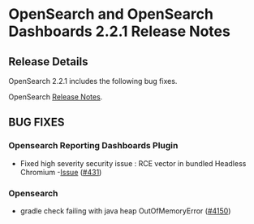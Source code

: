# OpenSearch and OpenSearch Dashboards 2.2.1 Release Notes

## Release Details

OpenSearch 2.2.1 includes the following bug fixes.

OpenSearch [Release Notes](https://github.com/opensearch-project/OpenSearch/blob/main/release-notes/opensearch.release-notes-2.2.1.md).
## BUG FIXES

### Opensearch Reporting Dashboards Plugin
* Fixed high severity security issue :  RCE vector in bundled Headless Chromium -[Issue](https://github.com/opensearch-project/dashboards-reports/security/advisories/GHSA-pm2x-4c64-x8g7) ([#431](https://github.com/opensearch-project/dashboards-reports/pull/431))

### Opensearch
* gradle check failing with java heap OutOfMemoryError ([#4150](https://github.com/opensearch-project/OpenSearch/pull/4150))